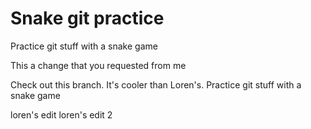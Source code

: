 # Snake git practice

Practice git stuff with a snake game

This a change that you requested from me

Check out this branch. It's cooler than Loren's.
Practice git stuff with a snake game

loren's edit
loren's edit 2
